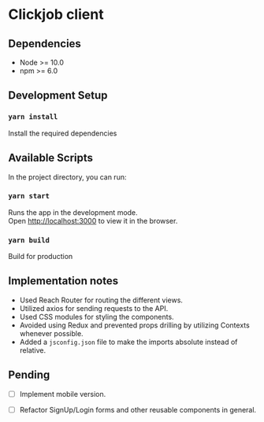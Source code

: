 # Clickjob client 
## Dependencies 
- Node >= 10.0 
- npm >= 6.0 


## Development Setup

### `yarn install`
Install the required dependencies

## Available Scripts

In the project directory, you can run:

### `yarn start`
Runs the app in the development mode.<br />
Open [http://localhost:3000](http://localhost:3000) to view it in the browser.

### `yarn build`
Build for production

## Implementation notes
- Used Reach Router for routing the different views.
- Utilized axios for sending requests to the API.
- Used CSS modules for styling the components.
- Avoided using Redux and prevented props drilling by utilizing Contexts whenever possible.
- Added a `jsconfig.json` file to make the imports absolute instead of relative.

## Pending

- [ ] Implement mobile version.
- [ ] Refactor SignUp/Login forms and other reusable components in general. 




